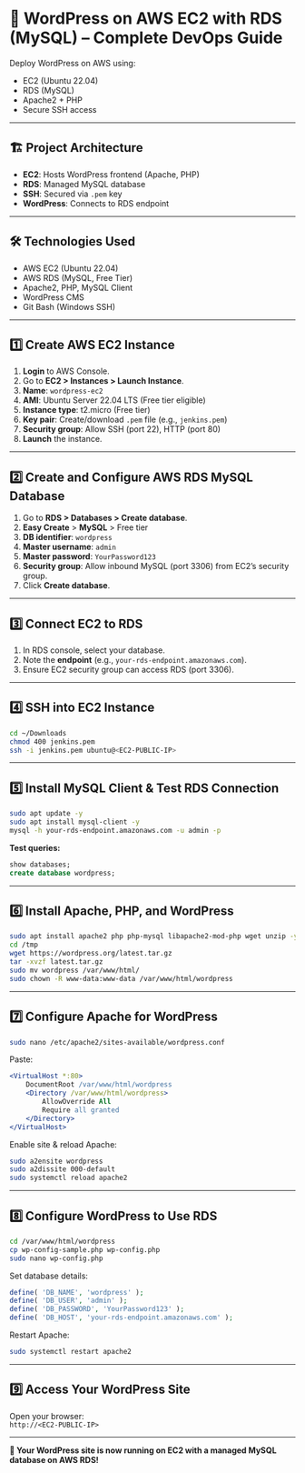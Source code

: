 # 🚀 WordPress on AWS EC2 with RDS (MySQL) – Complete DevOps Guide

Deploy WordPress on AWS using:
- EC2 (Ubuntu 22.04)
- RDS (MySQL)
- Apache2 + PHP
- Secure SSH access

---

## 🏗️ Project Architecture

- **EC2**: Hosts WordPress frontend (Apache, PHP)
- **RDS**: Managed MySQL database
- **SSH**: Secured via `.pem` key
- **WordPress**: Connects to RDS endpoint

---

## 🛠️ Technologies Used

- AWS EC2 (Ubuntu 22.04)
- AWS RDS (MySQL, Free Tier)
- Apache2, PHP, MySQL Client
- WordPress CMS
- Git Bash (Windows SSH)

---

## 1️⃣ Create AWS EC2 Instance

1. **Login** to AWS Console.
2. Go to **EC2 > Instances > Launch Instance**.
3. **Name**: `wordpress-ec2`
4. **AMI**: Ubuntu Server 22.04 LTS (Free tier eligible)
5. **Instance type**: t2.micro (Free tier)
6. **Key pair**: Create/download `.pem` file (e.g., `jenkins.pem`)
7. **Security group**: Allow SSH (port 22), HTTP (port 80)
8. **Launch** the instance.

---

## 2️⃣ Create and Configure AWS RDS MySQL Database

1. Go to **RDS > Databases > Create database**.
2. **Easy Create** > **MySQL** > Free tier
3. **DB identifier**: `wordpress`
4. **Master username**: `admin`
5. **Master password**: `YourPassword123`
6. **Security group**: Allow inbound MySQL (port 3306) from EC2’s security group.
7. Click **Create database**.

---

## 3️⃣ Connect EC2 to RDS

1. In RDS console, select your database.
2. Note the **endpoint** (e.g., `your-rds-endpoint.amazonaws.com`).
3. Ensure EC2 security group can access RDS (port 3306).

---

## 4️⃣ SSH into EC2 Instance

```bash
cd ~/Downloads
chmod 400 jenkins.pem
ssh -i jenkins.pem ubuntu@<EC2-PUBLIC-IP>
```

---

## 5️⃣ Install MySQL Client & Test RDS Connection

```bash
sudo apt update -y
sudo apt install mysql-client -y
mysql -h your-rds-endpoint.amazonaws.com -u admin -p
```

**Test queries:**
```sql
show databases;
create database wordpress;
```

---

## 6️⃣ Install Apache, PHP, and WordPress

```bash
sudo apt install apache2 php php-mysql libapache2-mod-php wget unzip -y
cd /tmp
wget https://wordpress.org/latest.tar.gz
tar -xvzf latest.tar.gz
sudo mv wordpress /var/www/html/
sudo chown -R www-data:www-data /var/www/html/wordpress
```

---

## 7️⃣ Configure Apache for WordPress

```bash
sudo nano /etc/apache2/sites-available/wordpress.conf
```

Paste:
```apache
<VirtualHost *:80>
    DocumentRoot /var/www/html/wordpress
    <Directory /var/www/html/wordpress>
        AllowOverride All
        Require all granted
    </Directory>
</VirtualHost>
```

Enable site & reload Apache:
```bash
sudo a2ensite wordpress
sudo a2dissite 000-default
sudo systemctl reload apache2
```

---

## 8️⃣ Configure WordPress to Use RDS

```bash
cd /var/www/html/wordpress
cp wp-config-sample.php wp-config.php
sudo nano wp-config.php
```

Set database details:
```php
define( 'DB_NAME', 'wordpress' );
define( 'DB_USER', 'admin' );
define( 'DB_PASSWORD', 'YourPassword123' );
define( 'DB_HOST', 'your-rds-endpoint.amazonaws.com' );
```

Restart Apache:
```bash
sudo systemctl restart apache2
```

---

## 9️⃣ Access Your WordPress Site

Open your browser:  
`http://<EC2-PUBLIC-IP>`

---

**🎉 Your WordPress site is now running on EC2 with a managed MySQL database on AWS RDS!**
